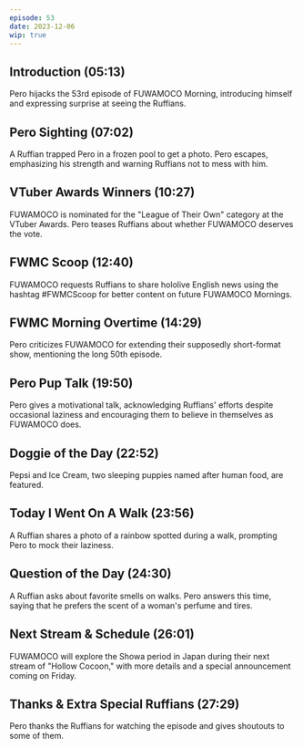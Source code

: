 ```yaml
---
episode: 53
date: 2023-12-06
wip: true
---
```


## Introduction (05:13)

Pero hijacks the 53rd episode of FUWAMOCO Morning, introducing himself and expressing surprise at seeing the Ruffians.

## Pero Sighting (07:02)

A Ruffian trapped Pero in a frozen pool to get a photo. Pero escapes, emphasizing his strength and warning Ruffians not to mess with him.

## VTuber Awards Winners (10:27)

FUWAMOCO is nominated for the "League of Their Own" category at the VTuber Awards. Pero teases Ruffians about whether FUWAMOCO deserves the vote.

## FWMC Scoop (12:40)

FUWAMOCO requests Ruffians to share hololive English news using the hashtag #FWMCScoop for better content on future FUWAMOCO Mornings.

## FWMC Morning Overtime (14:29)

Pero criticizes FUWAMOCO for extending their supposedly short-format show, mentioning the long 50th episode.

## Pero Pup Talk (19:50)

Pero gives a motivational talk, acknowledging Ruffians' efforts despite occasional laziness and encouraging them to believe in themselves as FUWAMOCO does.

## Doggie of the Day (22:52)

Pepsi and Ice Cream, two sleeping puppies named after human food, are featured.

## Today I Went On A Walk (23:56)

A Ruffian shares a photo of a rainbow spotted during a walk, prompting Pero to mock their laziness.

## Question of the Day (24:30)

A Ruffian asks about favorite smells on walks. Pero answers this time, saying that he prefers the scent of a woman's perfume and tires.

## Next Stream & Schedule (26:01)

FUWAMOCO will explore the Showa period in Japan during their next stream of "Hollow Cocoon," with more details and a special announcement coming on Friday.

## Thanks & Extra Special Ruffians (27:29)

Pero thanks the Ruffians for watching the episode and gives shoutouts to some of them.
